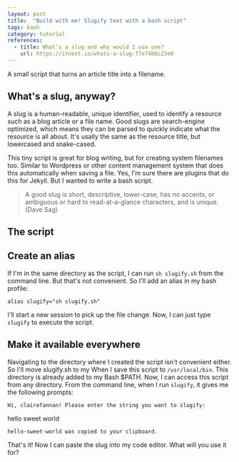 ```yaml
---
layout: post
title:  "Build with me! Slugify text with a bash script"
tags: bash
category: tutorial
references:
  - title: What’s a slug and why would I use one?
    url: https://itnext.io/whats-a-slug-f7e74b6c23e0
---
```


A small script that turns an article title into a filename.

## What's a slug, anyway?

A slug is a human-readable, unique identifier, used to identify a resource such as a blog article or a file name. Good slugs are search-engine optimized, which means they can be parsed to quickly indicate what the resource is all about. It's usally the same as the resource title, but lowercased and snake-cased.

This tiny script is great for blog writing, but for creating system filenames too. Similar to Wordpress or other content management system that does this automatically when saving a file. Yes, I'm sure there are plugins that do this for Jekyll. But I wanted to write a bash script.

> A good slug is short, descriptive, lower-case, has no accents, or ambiguous or hard to read-at-a-glance characters, and is unique. (Dave Sag)

## The script

<script src="https://gist.github.com/cannandev/d428d3d41e515b5346437fbbdd5296d0.js"></script>

## Create an alias

If I'm in the same directory as the script, I can run `sh slugify.sh` from the command line. But that's not convenient. So I'll add an alias in my bash profile:

`alias slugify="sh slugify.sh"`

I'll start a new session to pick up the file change. Now, I can just type `slugify` to execute the script.

## Make it available everywhere

Navigating to the directory where I created the script isn't convenient either. So I'll move slugify.sh to my When I save this script to `/usr/local/bin`. This directory is already added to my Bash $PATH. Now, I can access this script from any directory. From the command line, when I run
`slugify`, it gives me the following prompts:

`Hi, clairefannan! Please enter the string you want to slugify:`

hello sweet world

`hello-sweet-world was copied to your clipboard.`

That's it! Now I can paste the slug into my code editor. What will you use it for?
